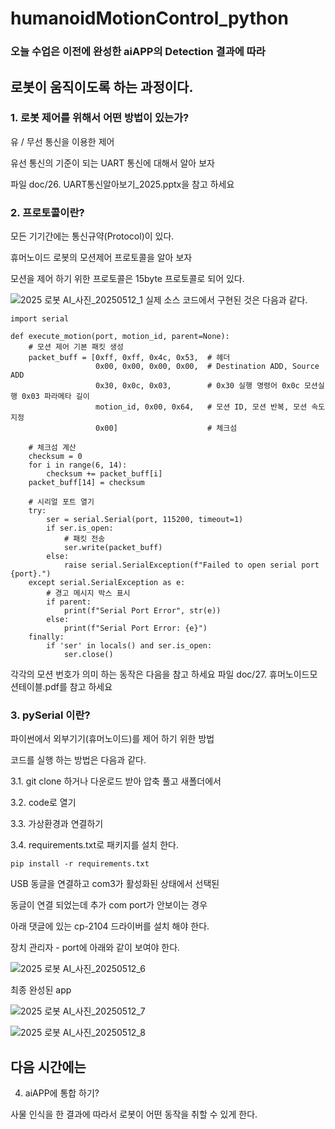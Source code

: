 # humanoidMotionControl_python

### 오늘 수업은 이전에 완성한 aiAPP의 Detection 결과에 따라

## 로봇이 움직이도록 하는 과정이다.

### 1. 로봇 제어를 위해서 어떤 방법이 있는가?

유 / 무선 통신을 이용한 제어

유선 통신의 기준이 되는 UART 통신에 대해서 알아 보자

파일 doc/26. UART통신알아보기_2025.pptx을 참고 하세요   


### 2. 프로토콜이란?

모든 기기간에는 통신규약(Protocol)이 있다.

휴머노이드 로봇의 모션제어 프로토콜을 알아 보자

모션을 제어 하기 위한 프로토콜은 15byte 프로토콜로 되어 있다. 

![2025 로봇 AI_사진_20250512_1](https://github.com/user-attachments/assets/da18d07c-93b0-4561-8472-4c98a6fc9513)
실제 소스 코드에서 구현된 것은 다음과 같다. 
```
import serial

def execute_motion(port, motion_id, parent=None):
    # 모션 제어 기본 패킷 생성
    packet_buff = [0xff, 0xff, 0x4c, 0x53,  # 헤더
                   0x00, 0x00, 0x00, 0x00,  # Destination ADD, Source ADD
                   0x30, 0x0c, 0x03,        # 0x30 실행 명령어 0x0c 모션실행 0x03 파라메타 길이
                   motion_id, 0x00, 0x64,   # 모션 ID, 모션 반복, 모션 속도 지정
                   0x00]                    # 체크섬

    # 체크섬 계산
    checksum = 0
    for i in range(6, 14):
        checksum += packet_buff[i]
    packet_buff[14] = checksum

    # 시리얼 포트 열기
    try:
        ser = serial.Serial(port, 115200, timeout=1)
        if ser.is_open:
            # 패킷 전송
            ser.write(packet_buff)
        else:
            raise serial.SerialException(f"Failed to open serial port {port}.")
    except serial.SerialException as e:
        # 경고 메시지 박스 표시
        if parent:
            print(f"Serial Port Error", str(e))
        else:
            print(f"Serial Port Error: {e}")
    finally:
        if 'ser' in locals() and ser.is_open:
            ser.close()

```

각각의 모션 번호가 의미 하는 동작은 다음을 참고 하세요 
파일 doc/27. 휴머노이드모션테이블.pdf를 참고 하세요 


### 3. pySerial 이란?

파이썬에서 외부기기(휴머노이드)를 제어 하기 위한 방법

코드를 실행 하는 방법은 다음과 같다. 


  3.1. git clone 하거나 다운로드 받아 압축 풀고 새폴더에서
  
  3.2. code로 열기

  3.3. 가상환경과 연결하기

  3.4. requirements.txt로 패키지를 설치 한다. 
```
pip install -r requirements.txt
```

USB 동글을 연결하고 com3가 활성화된 상태에서 선택된

동글이 연결 되었는데 추가 com port가 안보이는 경우

아래 댓글에 있는 cp-2104 드라이버를 설치 해야 한다.

장치 관리자 - port에 아래와 같이 보여야 한다.

![2025 로봇 AI_사진_20250512_6](https://github.com/user-attachments/assets/663a30f4-5ece-41ac-89a8-1b29f62188d3)


최종 완성된 app

![2025 로봇 AI_사진_20250512_7](https://github.com/user-attachments/assets/de8ccb84-4085-4649-89de-193e3ac9ea1d)

![2025 로봇 AI_사진_20250512_8](https://github.com/user-attachments/assets/2d85fa9c-8743-4103-ac84-4da6952fd3ad)

## 다음 시간에는

4. aiAPP에 통합 하기?

사물 인식을 한 결과에 따라서 로봇이 어떤 동작을 취할 수 있게 한다. 

